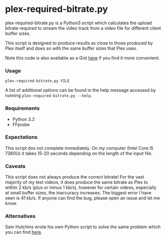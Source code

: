 # plex-required-bitrate.py

plex-required-bitrate.py is a Python3 script which calculates the upload bitrate required to stream the video track from a video file for different client buffer sizes.

This script is designed to produce results as close to those produced by Plex itself and does so with the same buffer sizes that Plex uses.

Note this code is also available as a Gist [here](https://gist.github.com/martinpickett/156e2830541bfdba513aff1c25c24b4e) if you find it more convenient.

### Usage

`plex-required-bitrate.py FILE`

A list of additional options can be found in the help message accessed by running `plex-required-bitrate.py --help`.

### Requirements

- Python 3.2
- FFprobe

### Expectations

This script dos not complete immediately. On my computer (Intel Core i5 7360U) it takes  15-20 seconds depending on the length of the input file.

### Caveats

This script does not always produce the correct bitrate! For the vast majority of my test videos, it does produce the same bitrate as Plex to within 2 kb/s (plus or minus 1 kb/s), however for certain videos, especially at small buffer sizes, the inaccuracy increases. The biggest error I have seen is 41 kb/s. If anyone can find the bug, please open an issue and let me know.

### Alternatives

Sam Hutchins wrote his own Python script to solve the same problem which you can find [here](https://gist.github.com/samhutchins/1f7877120ad84d0c522bd9619dcde8b5).

